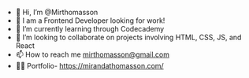 - 👋 Hi, I’m @Mirthomasson
- 👀 I am a Frontend Developer looking for work!
- 🌱 I’m currently learning through Codecademy
- 💞️ I’m looking to collaborate on projects involving HTML, CSS, JS, and React
- 📫 How to reach me mirthomasson@gmail.com
- :tipping_hand_woman:  Portfolio- https://mirandathomasson.com/

<!---
Mirthomasson/Mirthomasson is a ✨ special ✨ repository because its `README.md` (this file) appears on your GitHub profile.
You can click the Preview link to take a look at your changes.
--->
